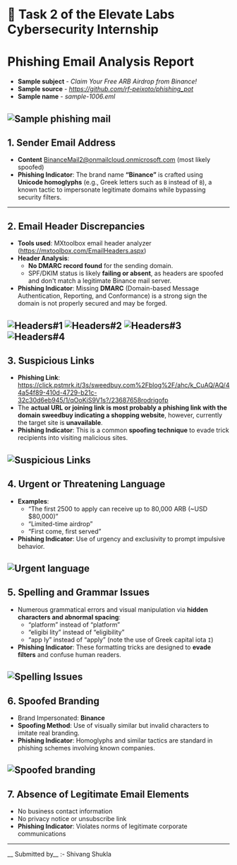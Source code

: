 # 📄 Task 2 of the Elevate Labs Cybersecurity Internship
# Phishing Email Analysis Report


- __Sample subject__ - _Claim Your Free ARB Airdrop from Binance!_
- __Sample source__ - _https://github.com/rf-peixoto/phishing_pot_
- __Sample name__ - _sample-1006.eml_

![Sample phishing mail](https://github.com/shivdev729/elevate_labs_task_02/blob/main/p1.JPG)
---

## 1. Sender Email Address
- **Content** BinanceMail2@onmailcloud.onmicrosoft.com (most likely spoofed)
- **Phishing Indicator**: The brand name **“Binance”** is crafted using **Unicode homoglyphs** (e.g., Greek letters such as `Β` instead of `B`), a known tactic to impersonate legitimate domains while bypassing security filters.

---

## 2. Email Header Discrepancies
- **Tools used**: MXtoolbox email header analyzer (https://mxtoolbox.com/EmailHeaders.aspx)
- **Header Analysis**:
  - **No DMARC record found** for the sending domain.
  - SPF/DKIM status is likely **failing or absent**, as headers are spoofed and don't match a legitimate Binance mail server.
- **Phishing Indicator**: Missing **DMARC** (Domain-based Message Authentication, Reporting, and Conformance) is a strong sign the domain is not properly secured and may be forged.
  
![Headers#1](https://github.com/shivdev729/elevate_labs_task_02/blob/main/p6.JPG)
![Headers#2](https://github.com/shivdev729/elevate_labs_task_02/blob/main/p7.JPG)
![Headers#3](https://github.com/shivdev729/elevate_labs_task_02/blob/main/p8.JPG)
![Headers#4](https://github.com/shivdev729/elevate_labs_task_02/blob/main/p9.JPG)
---

## 3. Suspicious Links
- **Phishing Link**: https://click.pstmrk.it/3s/sweedbuy.com%2Fblog%2F/ahc/k_CuAQ/AQ/44a54f89-410d-4729-b21c-32c30d6eb945/1/qOoKiS9V1s?/23687658rodrigofp
- The **actual URL or joining link is most probably a phishing link with the domain sweedbuy indicating a shopping website**, however, currently the target site is  **unavailable**.
- **Phishing Indicator**: This is a common **spoofing technique** to evade trick recipients into visiting malicious sites.

  
![Suspicious Links](https://github.com/shivdev729/elevate_labs_task_02/blob/main/p4.JPG)
---

## 4. Urgent or Threatening Language
- **Examples**:
  - “The first 2500 to apply can receive up to 80,000 ARB (~USD $80,000)”
  - “Limited-time airdrop”
  - “First come, first served”
- **Phishing Indicator**: Use of urgency and exclusivity to prompt impulsive behavior.

![Urgent language](https://github.com/shivdev729/elevate_labs_task_02/blob/main/p3.JPG)
---

## 5. Spelling and Grammar Issues
- Numerous grammatical errors and visual manipulation via **hidden characters and abnormal spacing**:
  - “pla‌‌‌‌‌‌tf‌‌‌‌‌‌o‌‌‌‌‌‌rm” instead of “platform”
  - “el‌‌‌‌‌‌i‌‌‌‌‌‌gib‌‌‌‌‌‌i lity” instead of “eligibility”
  - “a‌‌p‌‌p Ιy” instead of “apply” (note the use of Greek capital iota `Ι`)
- **Phishing Indicator**: These formatting tricks are designed to **evade filters** and confuse human readers.

  
![Spelling Issues](https://github.com/shivdev729/elevate_labs_task_02/blob/main/p2.JPG)
---

## 6. Spoofed Branding
- Brand Impersonated: **Binance**
- **Spoofing Method**: Use of visually similar but invalid characters to imitate real branding.
- **Phishing Indicator**: Homoglyphs and similar tactics are standard in phishing schemes involving known companies.


![Spoofed branding](https://github.com/shivdev729/elevate_labs_task_02/blob/main/p5.JPG)
---

## 7. Absence of Legitimate Email Elements
- No business contact information
- No privacy notice or unsubscribe link
- **Phishing Indicator**: Violates norms of legitimate corporate communications

---

__ Submitted by__ :- Shivang Shukla
